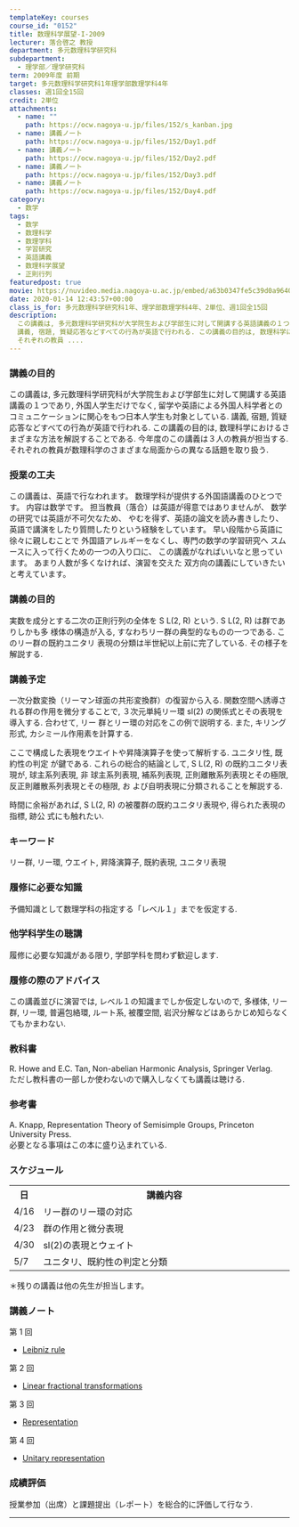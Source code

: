 ```yaml
---
templateKey: courses
course_id: "0152"
title: 数理科学展望-I-2009
lecturer: 落合啓之 教授
department: 多元数理科学研究科
subdepartment:
  - 理学部／理学研究科
term: 2009年度 前期
target: 多元数理科学研究科1年理学部数理学科4年
classes: 週1回全15回
credit: 2単位
attachments:
  - name: ""
    path: https://ocw.nagoya-u.jp/files/152/s_kanban.jpg
  - name: 講義ノート
    path: https://ocw.nagoya-u.jp/files/152/Day1.pdf
  - name: 講義ノート
    path: https://ocw.nagoya-u.jp/files/152/Day2.pdf
  - name: 講義ノート
    path: https://ocw.nagoya-u.jp/files/152/Day3.pdf
  - name: 講義ノート
    path: https://ocw.nagoya-u.jp/files/152/Day4.pdf
category:
  - 数学
tags:
  - 数学
  - 数理科学
  - 数理学科
  - 学習研究
  - 英語講義
  - 数理科学展望
  - 正則行列
featuredpost: true
movie: https://nuvideo.media.nagoya-u.ac.jp/embed/a63b0347fe5c39d0a964002cfd5ed9a09a009039
date: 2020-01-14 12:43:57+00:00
class_is_for: 多元数理科学研究科1年、理学部数理学科4年、2単位、週1回全15回
description:
  この講義は, 多元数理科学研究科が大学院生および学部生に対して開講する英語講義の１つであり, 外国人学生だけでなく, 留学や英語による外国人科学者とのコミュニケーションに関心をもつ日本人学生も対象としている.
  講義, 宿題, 質疑応答などすべての行為が英語で行われる. この講義の目的は, 数理科学におけるさまざまな方法を解説することである. 今年度のこの講義は３人の教員が担当する.
  それぞれの教員 ....
---
```


### 講義の目的

この講義は, 多元数理科学研究科が大学院生および学部生に対して開講する英語講義の１つであり, 外国人学生だけでなく, 留学や英語による外国人科学者とのコミュニケーションに関心をもつ日本人学生も対象としている. 講義, 宿題, 質疑応答などすべての行為が英語で行われる. この講義の目的は, 数理科学におけるさまざまな方法を解説することである. 今年度のこの講義は３人の教員が担当する. それぞれの教員が数理科学のさまざまな局面からの異なる話題を取り扱う.

### 授業の工夫

この講義は、英語で行なわれます。 数理学科が提供する外国語講義のひとつです。 内容は数学です。 担当教員（落合）は英語が得意ではありませんが、 数学の研究では英語が不可欠なため、 やむを得ず、英語の論文を読み書きしたり、 英語で講演をしたり質問したりという経験をしています。 早い段階から英語に徐々に親しむことで 外国語アレルギーをなくし、専門の数学の学習研究へ スムースに入って行くための一つの入り口に、 この講義がなればいいなと思っています。 あまり人数が多くなければ、演習を交えた 双方向の講義にしていきたいと考えています。

### 講義の目的

実数を成分とする二次の正則行列の全体を S L(2, R) という. S L(2, R) は群でありしかも多 様体の構造が入る, すなわちリー群の典型的なものの一つである. このリー群の既約ユニタリ 表現の分類は半世紀以上前に完了している. その様子を解説する.

### 講義予定

一次分数変換（リーマン球面の共形変換群）の復習から入る. 関数空間へ誘導される群の作用を微分することで, ３次元単純リー環 sl(2) の関係式とその表現を導入する. 合わせて, リー 群とリー環の対応をこの例で説明する. また, キリング形式, カシミール作用素を計算する.

ここで構成した表現をウエイトや昇降演算子を使って解析する. ユニタリ性, 既約性の判定 が鍵である. これらの総合的結論として, S L(2, R) の既約ユニタリ表現が, 球主系列表現, 非 球主系列表現, 補系列表現, 正則離散系列表現とその極限, 反正則離散系列表現とその極限, お よび自明表現に分類されることを解説する.

時間に余裕があれば, S L(2, R) の被覆群の既約ユニタリ表現や, 得られた表現の指標, 跡公 式にも触れたい.

### キーワード

リー群, リー環, ウエイト, 昇降演算子, 既約表現, ユニタリ表現

### 履修に必要な知識

予備知識として数理学科の指定する「レベル１」までを仮定する.

### 他学科学生の聴講

履修に必要な知識がある限り, 学部学科を問わず歓迎します.

### 履修の際のアドバイス

この講義並びに演習では, レベル１の知識までしか仮定しないので, 多様体, リー群, リー環, 普遍包絡環, ルート系, 被覆空間, 岩沢分解などはあらかじめ知らなく てもかまわない.

### 教科書

R. Howe and E.C. Tan, Non-abelian Harmonic Analysis, Springer Verlag.  
ただし教科書の一部しか使わないので購入しなくても講義は聴ける.

### 参考書

A. Knapp, Representation Theory of Semisimple Groups, Princeton University Press.  
必要となる事項はこの本に盛り込まれている.

### スケジュール

<table class="basic" width="455">
<tr>
<th width="20" class="center">日</th>
<th width="435" class="center">講義内容</th>
</tr>
<tr>
<td width="20" class="center">4/16</td>
<td width="435">リー群のリー環の対応</td>
</tr>
<tr>
<td width="20" class="center">4/23</td>
<td width="435">群の作用と微分表現</td>
</tr>
<tr>
<td width="20" class="center">4/30</td>
<td width="435">sl(2)の表現とウェイト</td>
</tr>
<tr>
<td width="20" class="center">5/7</td>
<td width="435">ユニタリ、既約性の判定と分類</td>
</tr>
</table>
<p>＊残りの講義は他の先生が担当します。</p>

### 講義ノート

第 1 回

- [Leibniz rule](https://ocw.nagoya-u.jp/files/152/Day1.pdf)

第 2 回

- [Linear fractional transformations](https://ocw.nagoya-u.jp/files/152/Day2.pdf)

第 3 回

- [Representation](https://ocw.nagoya-u.jp/files/152/Day3.pdf)

第 4 回

- [Unitary representation](https://ocw.nagoya-u.jp/files/152/Day4.pdf)

### 成績評価

授業参加（出席）と課題提出（レポート）を総合的に評価して行なう.

---
